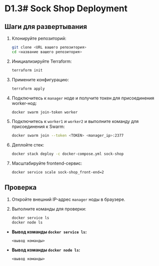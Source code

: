 # D1.3# Sock Shop Deployment

## Шаги для развертывания

1. Клонируйте репозиторий:

    ```bash
    git clone <URL вашего репозитория>
    cd <название вашего репозитория>
    ```

2. Инициализируйте Terraform:

    ```bash
    terraform init
    ```

3. Примените конфигурацию:

    ```bash
    terraform apply
    ```

4. Подключитесь к `manager` ноде и получите токен для присоединения worker-нод:

    ```bash
    docker swarm join-token worker
    ```

5. Подключитесь к `worker1` и `worker2` и выполните команду для присоединения к Swarm:

    ```bash
    docker swarm join --token <TOKEN> <manager_ip>:2377
    ```

6. Деплойте стек:

    ```bash
    docker stack deploy -c docker-compose.yml sock-shop
    ```

7. Масштабируйте frontend-сервис:

    ```bash
    docker service scale sock-shop_front-end=2
    ```

## Проверка

1. Откройте внешний IP-адрес `manager` ноды в браузере.
2. Выполните команды для проверки:

    ```bash
    docker service ls
    docker node ls
    ```



- **Вывод команды `docker service ls`:**

    ```plaintext
    <вывод команды>
    ```

- **Вывод команды `docker node ls`:**

    ```plaintext
    <вывод команды>
    ```
